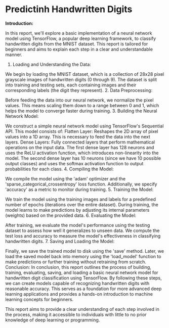 # Predictinh Handwritten Digits

**Introduction:**

In this report, we'll explore a basic implementation of a neural network model using TensorFlow, a popular deep learning framework, to classify handwritten digits from the MNIST dataset. This report is tailored for beginners and aims to explain each step in a clear and understandable manner.

1. Loading and Understanding the Data:

We begin by loading the MNIST dataset, which is a collection of 28x28 pixel grayscale images of handwritten digits (0 through 9).
The dataset is split into training and testing sets, each containing images and their corresponding labels (the digit they represent).
2. Data Preprocessing:

Before feeding the data into our neural network, we normalize the pixel values. This means scaling them down to a range between 0 and 1, which helps the model to converge faster during training.
3. Building the Neural Network Model:

We construct a simple neural network model using TensorFlow's Sequential API.
This model consists of:
Flatten Layer: Reshapes the 2D array of pixel values into a 1D array. This is necessary to feed the data into the next layers.
Dense Layers: Fully connected layers that perform mathematical operations on the input data.
The first dense layer has 128 neurons and uses the ReLU activation function, which introduces non-linearity into the model.
The second dense layer has 10 neurons (since we have 10 possible output classes) and uses the softmax activation function to output probabilities for each class.
4. Compiling the Model:

We compile the model using the 'adam' optimizer and the 'sparse_categorical_crossentropy' loss function.
Additionally, we specify 'accuracy' as a metric to monitor during training.
5. Training the Model:

We train the model using the training images and labels for a predefined number of epochs (iterations over the entire dataset).
During training, the model learns to make predictions by adjusting its internal parameters (weights) based on the provided data.
6. Evaluating the Model:

After training, we evaluate the model's performance using the testing dataset to assess how well it generalizes to unseen data.
We compute the test loss and accuracy to measure the model's effectiveness in classifying handwritten digits.
7. Saving and Loading the Model:

Finally, we save the trained model to disk using the 'save' method.
Later, we load the saved model back into memory using the 'load_model' function to make predictions or further training without retraining from scratch.
Conclusion:
In conclusion, this report outlines the process of building, training, evaluating, saving, and loading a basic neural network model for handwritten digit classification using TensorFlow. By following these steps, we can create models capable of recognizing handwritten digits with reasonable accuracy. This serves as a foundation for more advanced deep learning applications and provides a hands-on introduction to machine learning concepts for beginners.

This report aims to provide a clear understanding of each step involved in the process, making it accessible to individuals with little to no prior knowledge of deep learning or programming.

